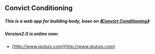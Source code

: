 ## Convict Conditioning

##### This is a web app for building body, base on [《Convict Conditioning》](http://convict-conditioning.com/)

##### Version2.0 is online now:
* [http://www.qiutujs.com](http://www.qiutujs.com)
